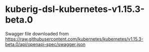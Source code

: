 # kuberig-dsl-kubernetes-v1.15.3-beta.0

Swagger file downloaded from https://raw.githubusercontent.com/kubernetes/kubernetes/v1.15.3-beta.0/api/openapi-spec/swagger.json
